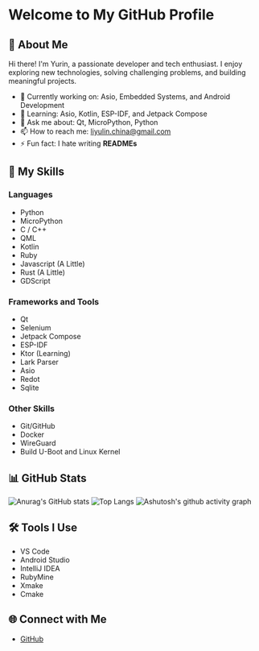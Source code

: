 # Welcome to My GitHub Profile

## 👋 About Me

Hi there! I'm Yurin, a passionate developer and tech enthusiast. I enjoy exploring new technologies, solving challenging problems, and building meaningful projects.

- 🔭 Currently working on: Asio, Embedded Systems, and Android Development
- 🌱 Learning: Asio, Kotlin, ESP-IDF, and Jetpack Compose
- 💬 Ask me about: Qt, MicroPython, Python
- 📫 How to reach me: liyulin.china@gmail.com
- ⚡ Fun fact: I hate writing **READMEs**

## 🚀 My Skills

### Languages

- Python
- MicroPython
- C / C++
- QML
- Kotlin
- Ruby
- Javascript (A Little)
- Rust (A Little)
- GDScript

### Frameworks and Tools

- Qt
- Selenium
- Jetpack Compose
- ESP-IDF
- Ktor (Learning)
- Lark Parser
- Asio
- Redot
- Sqlite

### Other Skills

- Git/GitHub
- Docker
- WireGuard
- Build U-Boot and Linux Kernel

## 📊 GitHub Stats

![Anurag's GitHub stats](https://github-readme-stats.vercel.app/api?username=LiYulin-s&show_icons=true&theme=dracula)
![Top Langs](https://github-readme-stats.vercel.app/api/top-langs/?username=LiYulin-s&theme=dracula)
![Ashutosh's github activity graph](https://github-readme-activity-graph.vercel.app/graph?username=LiYulin-s&theme=dracula)


## 🛠️ Tools I Use

- VS Code
- Android Studio
- IntelliJ IDEA
- RubyMine
- Xmake
- Cmake

## 🌐 Connect with Me

- [GitHub](https://github.com/LiYulin-s)

